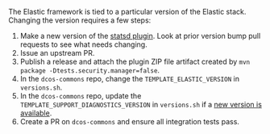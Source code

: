 The Elastic framework is tied to a particular version of the Elastic stack. Changing the version requires a few steps:

1. Make a new version of the [statsd plugin](https://github.com/mesosphere/elasticsearch-statsd-plugin). Look at prior version bump pull requests to see what needs changing.
1. Issue an upstream PR.
1. Publish a release and attach the plugin ZIP file artifact created by `mvn package -Dtests.security.manager=false`.
1. In the `dcos-commons` repo, change the `TEMPLATE_ELASTIC_VERSION` in `versions.sh`.
1. In the `dcos-commons` repo, update the `TEMPLATE_SUPPORT_DIAGNOSTICS_VERSION` in `versions.sh` if a [new version is available](https://github.com/elastic/elasticsearch-support-diagnostics/releases).
1. Create a PR on `dcos-commons` and ensure all integration tests pass. 
